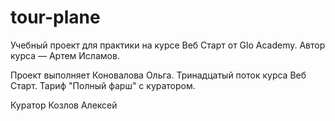 # tour-plane

Учебный проект для практики на курсе Веб Старт от Glo Academy. Автор курса — Артем Исламов.

Проект выполняет
Коновалова Ольга. Тринадцатый поток курса Веб Старт. Тариф "Полный фарш" с куратором.

Куратор
Козлов Алексей
